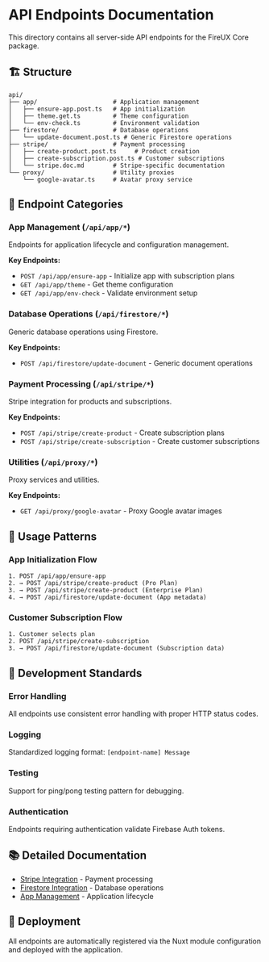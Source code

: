 # API Endpoints Documentation

This directory contains all server-side API endpoints for the FireUX Core package.

## 🏗️ Structure

```
api/
├── app/                     # Application management
│   ├── ensure-app.post.ts   # App initialization
│   ├── theme.get.ts         # Theme configuration
│   └── env-check.ts         # Environment validation
├── firestore/               # Database operations
│   └── update-document.post.ts # Generic Firestore operations
├── stripe/                  # Payment processing
│   ├── create-product.post.ts     # Product creation
│   ├── create-subscription.post.ts # Customer subscriptions
│   └── stripe.doc.md        # Stripe-specific documentation
└── proxy/                   # Utility proxies
    └── google-avatar.ts     # Avatar proxy service
```

## 🔄 Endpoint Categories

### **App Management** (`/api/app/*`)

Endpoints for application lifecycle and configuration management.

**Key Endpoints:**

- `POST /api/app/ensure-app` - Initialize app with subscription plans
- `GET /api/app/theme` - Get theme configuration
- `GET /api/app/env-check` - Validate environment setup

### **Database Operations** (`/api/firestore/*`)

Generic database operations using Firestore.

**Key Endpoints:**

- `POST /api/firestore/update-document` - Generic document operations

### **Payment Processing** (`/api/stripe/*`)

Stripe integration for products and subscriptions.

**Key Endpoints:**

- `POST /api/stripe/create-product` - Create subscription plans
- `POST /api/stripe/create-subscription` - Create customer subscriptions

### **Utilities** (`/api/proxy/*`)

Proxy services and utilities.

**Key Endpoints:**

- `GET /api/proxy/google-avatar` - Proxy Google avatar images

## 🎯 Usage Patterns

### **App Initialization Flow**

```
1. POST /api/app/ensure-app
2. → POST /api/stripe/create-product (Pro Plan)
3. → POST /api/stripe/create-product (Enterprise Plan)
4. → POST /api/firestore/update-document (App metadata)
```

### **Customer Subscription Flow**

```
1. Customer selects plan
2. POST /api/stripe/create-subscription
3. → POST /api/firestore/update-document (Subscription data)
```

## 🔧 Development Standards

### **Error Handling**

All endpoints use consistent error handling with proper HTTP status codes.

### **Logging**

Standardized logging format: `[endpoint-name] Message`

### **Testing**

Support for ping/pong testing pattern for debugging.

### **Authentication**

Endpoints requiring authentication validate Firebase Auth tokens.

## 📚 Detailed Documentation

- [Stripe Integration](./stripe/stripe.doc.md) - Payment processing
- [Firestore Integration](./firestore/firestore.doc.md) - Database operations
- [App Management](./app/app.doc.md) - Application lifecycle

## 🚀 Deployment

All endpoints are automatically registered via the Nuxt module configuration and deployed with the application.

